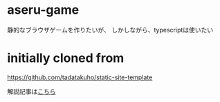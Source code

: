 # aseru-game

静的なブラウザゲームを作りたいが、
しかしながら、typescriptは使いたい

# initially cloned from

https://github.com/tadatakuho/static-site-template

解説記事は[こちら](https://zenn.dev/takuho/articles/99b9f625afbb87)
